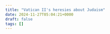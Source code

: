 ```yaml
---
title: "Vatican II's heresies about Judaism"
date: 2024-11-27T05:04:21+0000
draft: false
tags: []
---
```

